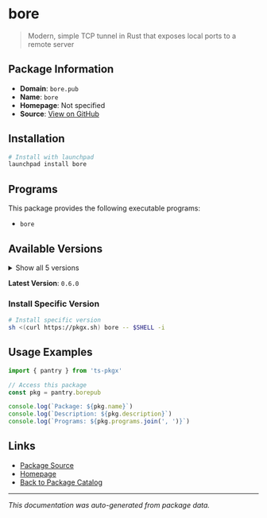 # bore

> Modern, simple TCP tunnel in Rust that exposes local ports to a remote server

## Package Information

- **Domain**: `bore.pub`
- **Name**: `bore`
- **Homepage**: Not specified
- **Source**: [View on GitHub](https://github.com/pkgxdev/pantry/tree/main/projects/bore.pub/package.yml)

## Installation

```bash
# Install with launchpad
launchpad install bore
```

## Programs

This package provides the following executable programs:

- `bore`

## Available Versions

<details>
<summary>Show all 5 versions</summary>

- `0.6.0`, `0.5.3`, `0.5.2`, `0.5.1`, `0.5.0`

</details>

**Latest Version**: `0.6.0`

### Install Specific Version

```bash
# Install specific version
sh <(curl https://pkgx.sh) bore -- $SHELL -i
```

## Usage Examples

```typescript
import { pantry } from 'ts-pkgx'

// Access this package
const pkg = pantry.borepub

console.log(`Package: ${pkg.name}`)
console.log(`Description: ${pkg.description}`)
console.log(`Programs: ${pkg.programs.join(', ')}`)
```

## Links

- [Package Source](https://github.com/pkgxdev/pantry/tree/main/projects/bore.pub/package.yml)
- [Homepage](#)
- [Back to Package Catalog](../package-catalog.md)

---

*This documentation was auto-generated from package data.*
